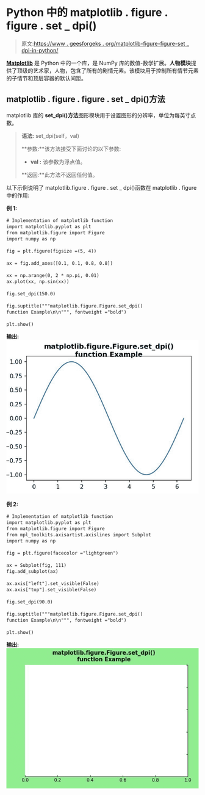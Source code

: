 # Python 中的 matplotlib . figure . figure . set _ dpi()

> 原文:[https://www . geesforgeks . org/matplotlib-figure-figure-set _ dpi-in-python/](https://www.geeksforgeeks.org/matplotlib-figure-figure-set_dpi-in-python/)

[**Matplotlib**](https://www.geeksforgeeks.org/python-introduction-matplotlib/) 是 Python 中的一个库，是 NumPy 库的数值-数学扩展。**人物模块**提供了顶级的艺术家，人物，包含了所有的剧情元素。该模块用于控制所有情节元素的子情节和顶层容器的默认间距。

## matplotlib . figure . figure . set _ dpi()方法

matplotlib 库的 **set_dpi()方法**图形模块用于设置图形的分辨率，单位为每英寸点数。

> **语法:** set_dpi(self，val)
> 
> **参数:**该方法接受下面讨论的以下参数:
> 
> *   **val :** 该参数为浮点值。
> 
> **返回:**此方法不返回任何值。

以下示例说明了 matplotlib.figure . figure . set _ dpi()函数在 matplotlib . figure 中的作用:

**例 1:**

```
# Implementation of matplotlib function 
import matplotlib.pyplot as plt 
from matplotlib.figure import Figure
import numpy as np 

fig = plt.figure(figsize =(5, 4)) 

ax = fig.add_axes([0.1, 0.1, 0.8, 0.8])

xx = np.arange(0, 2 * np.pi, 0.01) 
ax.plot(xx, np.sin(xx)) 

fig.set_dpi(150.0)

fig.suptitle("""matplotlib.figure.Figure.set_dpi()
function Example\n\n""", fontweight ="bold") 

plt.show() 
```

**输出:**
![](img/9b8259138c817922cf982d5730fb0f71.png)

**例 2:**

```
# Implementation of matplotlib function 
import matplotlib.pyplot as plt 
from matplotlib.figure import Figure
from mpl_toolkits.axisartist.axislines import Subplot 
import numpy as np 

fig = plt.figure(facecolor ="lightgreen") 

ax = Subplot(fig, 111) 
fig.add_subplot(ax) 

ax.axis["left"].set_visible(False) 
ax.axis["top"].set_visible(False)

fig.set_dpi(90.0)

fig.suptitle("""matplotlib.figure.Figure.set_dpi()
function Example\n\n""", fontweight ="bold") 

plt.show() 
```

**输出:**
![](img/249b696fc61afea08e78583287b7c203.png)
